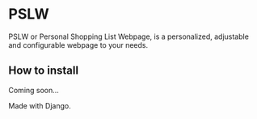 # PSLW
PSLW or Personal Shopping List Webpage, is a personalized, adjustable and configurable webpage to your needs.

## How to install
 Coming soon...
 
 
Made with Django. 
